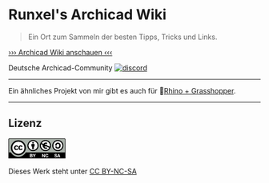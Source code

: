 # Runxel's Archicad Wiki

> Ein Ort zum Sammeln der besten Tipps, Tricks und Links.

[››› Archicad Wiki anschauen ‹‹‹](https://runxel.xyz/archicad-wiki)

Deutsche Archicad-Community [![discord](https://img.shields.io/badge/Join-Discord-7289da?logo=Discord)](https://discord.gg/qzk4nmK)

---

Ein ähnliches Projekt von mir gibt es auch für 🦏[Rhino + Grasshopper](https://runxel.xyz/rhino-secrets).

---

## Lizenz
<img src="/img/_by-nc-sa.eu.png" height="40" />

Dieses Werk steht unter [CC BY-NC-SA](https://creativecommons.org/licenses/by-nc-sa/4.0/)  
